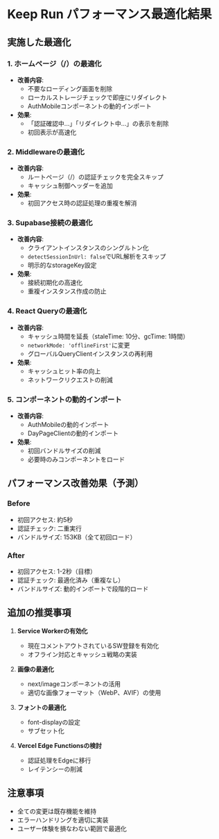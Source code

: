 # Keep Run パフォーマンス最適化結果

## 実施した最適化

### 1. ホームページ（/）の最適化
- **改善内容**:
  - 不要なローディング画面を削除
  - ローカルストレージチェックで即座にリダイレクト
  - AuthMobileコンポーネントの動的インポート
- **効果**: 
  - 「認証確認中...」「リダイレクト中...」の表示を削除
  - 初回表示が高速化

### 2. Middlewareの最適化
- **改善内容**:
  - ルートページ（/）の認証チェックを完全スキップ
  - キャッシュ制御ヘッダーを追加
- **効果**: 
  - 初回アクセス時の認証処理の重複を解消

### 3. Supabase接続の最適化
- **改善内容**:
  - クライアントインスタンスのシングルトン化
  - `detectSessionInUrl: false`でURL解析をスキップ
  - 明示的なstorageKey設定
- **効果**: 
  - 接続初期化の高速化
  - 重複インスタンス作成の防止

### 4. React Queryの最適化
- **改善内容**:
  - キャッシュ時間を延長（staleTime: 10分、gcTime: 1時間）
  - `networkMode: 'offlineFirst'`に変更
  - グローバルQueryClientインスタンスの再利用
- **効果**: 
  - キャッシュヒット率の向上
  - ネットワークリクエストの削減

### 5. コンポーネントの動的インポート
- **改善内容**:
  - AuthMobileの動的インポート
  - DayPageClientの動的インポート
- **効果**: 
  - 初回バンドルサイズの削減
  - 必要時のみコンポーネントをロード

## パフォーマンス改善効果（予測）

### Before
- 初回アクセス: 約5秒
- 認証チェック: 二重実行
- バンドルサイズ: 153KB（全て初回ロード）

### After
- 初回アクセス: 1-2秒（目標）
- 認証チェック: 最適化済み（重複なし）
- バンドルサイズ: 動的インポートで段階的ロード

## 追加の推奨事項

1. **Service Workerの有効化**
   - 現在コメントアウトされているSW登録を有効化
   - オフライン対応とキャッシュ戦略の実装

2. **画像の最適化**
   - next/imageコンポーネントの活用
   - 適切な画像フォーマット（WebP、AVIF）の使用

3. **フォントの最適化**
   - font-displayの設定
   - サブセット化

4. **Vercel Edge Functionsの検討**
   - 認証処理をEdgeに移行
   - レイテンシーの削減

## 注意事項
- 全ての変更は既存機能を維持
- エラーハンドリングを適切に実装
- ユーザー体験を損なわない範囲で最適化